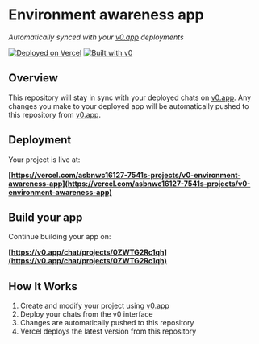 # Environment awareness app

*Automatically synced with your [v0.app](https://v0.app) deployments*

[![Deployed on Vercel](https://img.shields.io/badge/Deployed%20on-Vercel-black?style=for-the-badge&logo=vercel)](https://vercel.com/asbnwc16127-7541s-projects/v0-environment-awareness-app)
[![Built with v0](https://img.shields.io/badge/Built%20with-v0.app-black?style=for-the-badge)](https://v0.app/chat/projects/0ZWTG2Rc1qh)

## Overview

This repository will stay in sync with your deployed chats on [v0.app](https://v0.app).
Any changes you make to your deployed app will be automatically pushed to this repository from [v0.app](https://v0.app).

## Deployment

Your project is live at:

**[https://vercel.com/asbnwc16127-7541s-projects/v0-environment-awareness-app](https://vercel.com/asbnwc16127-7541s-projects/v0-environment-awareness-app)**

## Build your app

Continue building your app on:

**[https://v0.app/chat/projects/0ZWTG2Rc1qh](https://v0.app/chat/projects/0ZWTG2Rc1qh)**

## How It Works

1. Create and modify your project using [v0.app](https://v0.app)
2. Deploy your chats from the v0 interface
3. Changes are automatically pushed to this repository
4. Vercel deploys the latest version from this repository